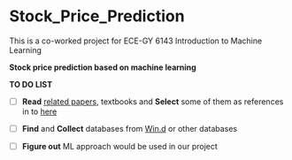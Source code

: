 # Stock_Price_Prediction
This is a co-worked project for ECE-GY 6143 Introduction to Machine Learning

**Stock price prediction based on machine learning**



**TO DO LIST**

- [ ] **Read** [related papers](https://github.com/zhezhangue/StockPrediction/tree/main/Paper/Collection), textbooks and **Select** some of them as references in to [here](https://github.com/zhezhangue/StockPrediction/tree/main/Paper/Selected)
- [ ] **Find**   and **Collect** databases from [Win.d](https://www.wind.com.cn/) or other databases

- [ ] **Figure out** ML approach would be used in our project

  

